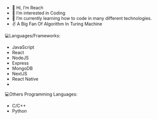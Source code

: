 - 👋 Hi, I’m Reach
- 👀 I’m interested in Coding
- 🌱 I’m currently learning how to code in many different technologies.
- :v: A Big Fan Of Algorithm In Turing Machine

💻Languages/Frameworks:

- JavaScript 
- React 
- NodeJS 
- Express
- MongoDB 
- NextJS 
- React Native
- 
💻Others Programming Languages:

- C/C++
- Python



<!---
Re4ch-Jay/Re4ch-Jay is a ✨ special ✨ repository because its `README.md` (this file) appears on your GitHub profile.
You can click the Preview link to take a look at your changes.
--->
